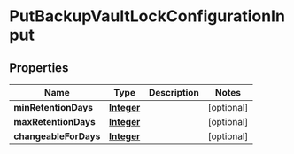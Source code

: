 

# PutBackupVaultLockConfigurationInput


## Properties

| Name | Type | Description | Notes |
|------------ | ------------- | ------------- | -------------|
|**minRetentionDays** | [**Integer**](Integer.md) |  |  [optional] |
|**maxRetentionDays** | [**Integer**](Integer.md) |  |  [optional] |
|**changeableForDays** | [**Integer**](Integer.md) |  |  [optional] |



